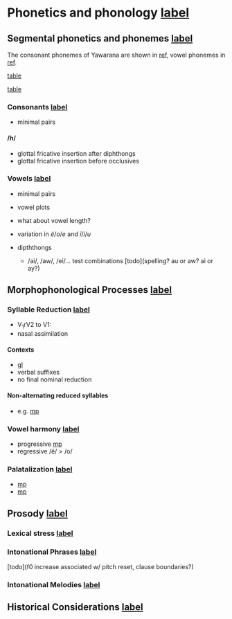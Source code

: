 # Phonetics and phonology [label](phono)

## Segmental phonetics and phonemes [label](sec:segmental)
The consonant phonemes of Yawarana are shown in [ref](tab:consonants), vowel phonemes in [ref](tab:vowels).


[table](consonants)

[table](vowels)

### Consonants [label](sec:consonants)

* minimal pairs


#### /h/

* glottal fricative insertion after diphthongs
* glottal fricative insertion before occlusives


### Vowels [label](sec:vowels)

* minimal pairs
* vowel plots
* what about vowel length?
* variation in _ë_/_o_/_e_ and _ï_/_i_/_u_

* dipththongs
    * /ai/, /aw/, /ei/... test combinations [todo](spelling? au or aw? ai or ay?)

## Morphophonological Processes [label](sec:morphophono)

### Syllable Reduction [label](sec:sylred)

* V<sub>1</sub>rV2 to V1:
* nasal assimilation


#### Contexts

* [gl](postp)
* verbal suffixes
* no final nominal reduction


#### Non-alternating reduced syllables

* e.g. [mp](wajto-fire)


### Vowel harmony [label](sec:vowelharm)

* progressive [mp](rupert)
* regressive /ë/ > /o/ 

### Palatalization [label](sec:palatalization)

* [mp](sapepfv)
* [mp](sepst)

## Prosody [label](sec:prosody)

### Lexical stress [label](sec:stress)

### Intonational Phrases [label](sec:intphrases)

[todo](f0 increase associated w/ pitch reset, clause boundaries?)

### Intonational Melodies [label](sec:intmelodies)

## Historical Considerations [label](sec:histphono)